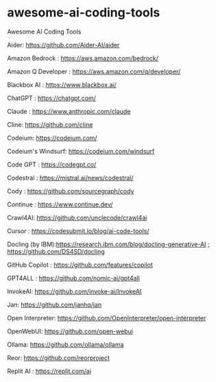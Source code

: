 # awesome-ai-coding-tools
Awesome AI Coding Tools


Aider: https://github.com/Aider-AI/aider

Amazon Bedrock : https://aws.amazon.com/bedrock/ 

Amazon Q Developer : https://aws.amazon.com/q/developer/

Blackbox AI : https://www.blackbox.ai/ 

ChatGPT : https://chatgpt.com/

Claude : https://www.anthropic.com/claude

Cline: https://github.com/cline

Codeium: https://codeium.com/

Codeium's Windsurf: https://codeium.com/windsurf

Code GPT : https://codegpt.co/

Codestral : https://mistral.ai/news/codestral/ 

Cody : https://github.com/sourcegraph/cody 

Continue : https://www.continue.dev/

Crawl4AI: https://github.com/unclecode/crawl4ai 

Cursor : https://codesubmit.io/blog/ai-code-tools/ 

Docling (by IBM):https://research.ibm.com/blog/docling-generative-AI ; https://github.com/DS4SD/docling

GitHub Copilot : https://github.com/features/copilot 

GPT4ALL : https://github.com/nomic-ai/gpt4all

InvokeAI: https://github.com/invoke-ai/InvokeAI

Jan: https://github.com/janhq/jan

Open Interpreter: https://github.com/OpenInterpreter/open-interpreter

OpenWebUI: https://github.com/open-webui

Ollama: https://github.com/ollama/ollama

Reor: https://github.com/reorproject

Replit AI : https://replit.com/ai 
